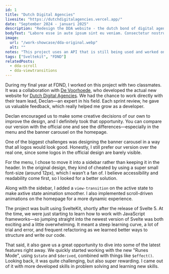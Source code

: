 ```yaml
---
id: 1
title: "Dutch Digital Agencies"
livesite: "https://dutchdigitalagencies.vercel.app/"
date: "September 2024 - januari 2025"
description: "Redesign the DDA website - the dutch bond of digital agencies"
bodyText: "Labore esse in aute ipsum sint eu veniam. Consectetur nostrud Lorem mollit est ad. Officia eiusmod ea minim esse id voluptate. Pariatur non labore elit voluptate minim enim. Laboris quis nisi dolor veniam mollit tempor ea quis aliqua cupidatat anim reprehenderit. Exercitation velit cupidatat Lorem nostrud adipisicing eiusmod ut aliqua id anim ullamco tempor excepteur ut."
image:
  url: "/work-showcase/dda-original.webp"
  alt: ""
notes: "This project uses an API that is still being used and worked on/with by other students. This means that this project may not work anymore."
tags: ["Sveltekit", "FDND"]
relatedPosts:
  - dda-scroll
  - dda-viewtransitions
---
```


During my final year at FDND, I worked on this project with two classmates. It was a collaboration with <a href="https://www.voorhoede.nl/nl/">De Voorhoede</a>, who developed the actual new website for <a href="https://dutchdigitalagencies.com/">Dutch Digital Agencies</a>. We had the chance to work directly with their team lead, Declan—an expert in his field. Each sprint review, he gave us valuable feedback, which really helped me grow as a developer.

Declan encouraged us to make some creative decisions of our own to improve the design, and I definitely took that opportunity. You can compare our version with the official one and see the differences—especially in the menu and the banner carousel on the homepage.

One of the biggest challenges was designing the banner carousel in a way that all logos would look good. Honestly, I still prefer our version over the real one, since some logos in the official design are barely visible.

For the menu, I chose to move it into a sidebar rather than keeping it in the header. In the original design, they kind of cheated by using a super small font-size (around 12px), which I wasn’t a fan of. I believe accessibility and readability come first, so I looked for a better solution.

Along with the sidebar, I added a `view-transition` on the active state to make axtive state animation smoother. I also implemented scroll-driven animations on the homepage for a more dynamic experience.

The project was built using SvelteKit, shortly after the release of Svelte 5. At the time, we were just starting to learn how to work with JavaScript frameworks—so jumping straight into the newest version of Svelte was both exciting and a little overwhelming. It meant a steep learning curve, a lot of trial and error, and frequent refactoring as we learned better ways to structure and write our code.

That said, it also gave us a great opportunity to dive into some of the latest features right away. We quickly started working with the new "Runes Mode", using `$state` and `$derived`, combined with things like `$effect()`. Looking back, it was quite challenging, but also super rewarding. I came out of it with more developed skills in problem solving and learning new skills.
